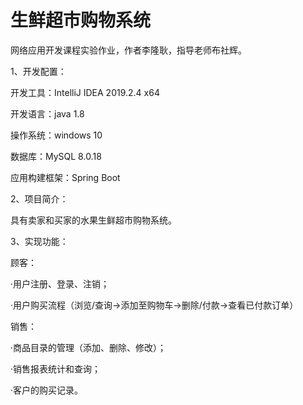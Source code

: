 # 生鲜超市购物系统

网络应用开发课程实验作业，作者李隆耿，指导老师布社辉。

1、开发配置：

开发工具：IntelliJ IDEA 2019.2.4 x64

开发语言：java 1.8

操作系统：windows 10

数据库：MySQL 8.0.18

应用构建框架：Spring Boot

2、项目简介：

具有卖家和买家的水果生鲜超市购物系统。

3、实现功能：

顾客：

·用户注册、登录、注销；

·用户购买流程（浏览/查询->添加至购物车->删除/付款->查看已付款订单）

销售：

·商品目录的管理（添加、删除、修改）；

·销售报表统计和查询；

·客户的购买记录。
